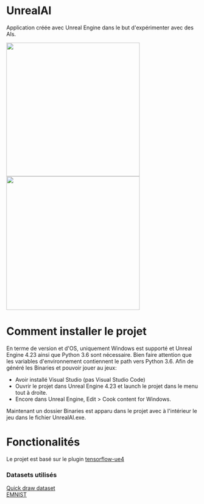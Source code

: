 # UnrealAI

Application créée avec Unreal Engine dans le but d'expérimenter avec des AIs.

<div>
<img style="display: inline-block" src="https://cdn2.unrealengine.com/new-logo-share-1400x788-03-1400x788-c9d09f067a09.jpg" height="350">
<img style="display: inline-block" src="https://encrypted-tbn0.gstatic.com/images?q=tbn:ANd9GcS7LiBjQVugSs8eyAwNPrgkYkcZDzMnLW1yyg&usqp=CAU" height="350">
</div>

# Comment installer le projet

En terme de version et d'OS, uniquement Windows est supporté et Unreal Engine 4.23 ainsi que Python 3.6 sont nécessaire.
Bien faire attention que les variables d'environnement contiennent le path vers Python 3.6. 
Afin de généré les Binaries et pouvoir jouer au jeux:
- Avoir installé Visual Studio (pas Visual Studio Code)
- Ouvrir le projet dans Unreal Engine 4.23 et launch le projet dans le menu tout à droite.
- Encore dans Unreal Engine, Edit > Cook content for Windows.

Maintenant un dossier Binaries est apparu dans le projet avec à l'intérieur le jeu
dans le fichier UnrealAI.exe.

# Fonctionalités

Le projet est basé sur le plugin <a href="https://github.com/getnamo/tensorflow-ue4">tensorflow-ue4</a>

<h3>Datasets utilisés</h3>
<a href="https://github.com/googlecreativelab/quickdraw-dataset">Quick draw dataset</a><br>
<a href="https://www.kaggle.com/crawford/emnist?select=emnist-letters-test.csv">EMNIST</a>
